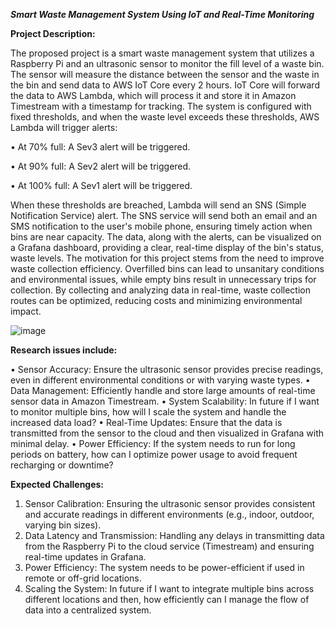 ***Smart Waste Management System Using IoT and Real-Time Monitoring***


**Project Description:**

The proposed project is a smart waste management system that utilizes a Raspberry Pi and an ultrasonic sensor to monitor the fill level of a waste bin. The sensor will measure the distance between the sensor and the waste in the bin and send data to AWS IoT Core every 2 hours. IoT Core will forward the data to AWS Lambda, which will process it and store it in Amazon Timestream with a timestamp for tracking.
The system is configured with fixed thresholds, and when the waste level exceeds these thresholds, AWS Lambda will trigger alerts:

•	At 70% full: A Sev3 alert will be triggered.

•	At 90% full: A Sev2 alert will be triggered.

•	At 100% full: A Sev1 alert will be triggered.

When these thresholds are breached, Lambda will send an SNS (Simple Notification Service) alert. The SNS service will send both an email and an SMS notification to the user's mobile phone, ensuring timely action when bins are near capacity.
The data, along with the alerts, can be visualized on a Grafana dashboard, providing a clear, real-time display of the bin's status, waste levels. The motivation for this project stems from the need to improve waste collection efficiency. Overfilled bins can lead to unsanitary conditions and environmental issues, while empty bins result in unnecessary trips for collection. By collecting and analyzing data in real-time, waste collection routes can be optimized, reducing costs and minimizing environmental impact.

![image](https://github.com/user-attachments/assets/e71e835f-15b1-4a94-b1db-79125116c43d)

**Research issues include:**

•	Sensor Accuracy: Ensure the ultrasonic sensor provides precise readings, even in different environmental conditions or with varying waste types.
•	Data Management: Efficiently handle and store large amounts of real-time sensor data in Amazon Timestream.
•	System Scalability: In future if I want to monitor multiple bins, how will I scale the system and handle the increased data load?
•	Real-Time Updates: Ensure that the data is transmitted from the sensor to the cloud and then visualized in Grafana with minimal delay.
•	Power Efficiency: If the system needs to run for long periods on battery, how can I optimize power usage to avoid frequent recharging or downtime?

**Expected Challenges:**

1.	Sensor Calibration: Ensuring the ultrasonic sensor provides consistent and accurate readings in different environments (e.g., indoor, outdoor, varying bin sizes).
2.	Data Latency and Transmission: Handling any delays in transmitting data from the Raspberry Pi to the cloud service (Timestream) and ensuring real-time updates in Grafana.
3.	Power Efficiency: The system needs to be power-efficient if used in remote or off-grid locations.
4.	Scaling the System: In future if I want to integrate multiple bins across different locations and then, how efficiently can I manage the flow of data into a centralized system.

